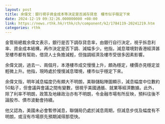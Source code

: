 ```yaml
---
layout: post
title: 余偉文：銀行視乎資金成本等決定是否減存貸息　樓市似乎穩定下來
date: 2024-12-19 09:32:26.000000000 +08:00
link: https://news.rthk.hk/rthk/ch/component/k2/1784119-20241219.htm
categories: rthk
---
```


金管局總裁余偉文表示，銀行是否下調存貸息率，由銀行自行決定，視乎拆息利率、資金成本結構，再作決定是否下調、減幅多少。他指，減息環境對香港經濟甚至樓市都有幫助，借貸人士負擔減輕，但強調經濟及樓市受很多因素影響。

余偉文說，過去一、兩個月，本港樓市成交慢慢上升，頗為穩定，樓價亦見穩定並輕微上升。他指，現時處於慢慢減息環境，樓市似乎穩定下來。

余偉文指，明年減息幅度仍有頗大不明朗，美聯儲點陣圖顯示，減息幅度中位數約50點子，但會議與會議之間有變數，很視乎美國通脹、就業等經濟數據。此外，除了利率不明朗，政策及地緣政治亦有不明朗，令金融市場有所反映，預料往後不論股市、債市波動會持續。

他又認為，美國未必會暫停減息，聯儲局仍處於減息周期，但減息步伐及幅度有不明朗，或沒有市場原先預期減得那麼快。
